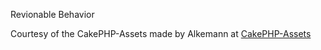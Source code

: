 Revionable Behavior

Courtesy of the CakePHP-Assets made by Alkemann at [CakePHP-Assets](https://github.com/alkemann/CakePHP-Assets/ "CakePHP-Assets")